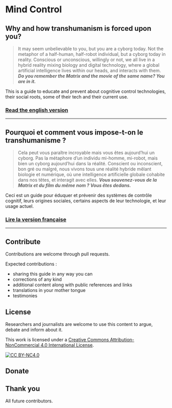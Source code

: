 # Mind Control

## Why and how transhumanism is forced upon you?

> It may seem unbelievable to you, but you are a cyborg today. Not the metaphor of a half-human, half-robot individual, but a cyborg today in reality. Conscious or unconscious, willingly or not, we all live in a hybrid reality mixing biology and digital technology, where a global artificial intelligence lives within our heads, and interacts with them. ***Do you remember the Matrix and the movie of the same name? You are in it.***

This is a guide to educate and prevent about cognitive control technologies, their social roots, some of their tech and their current use.

### [Read the english version](2021-Mind_Control-EN.md)
---

## Pourquoi et comment vous impose-t-on le transhumanisme ? 

> Cela peut vous paraître incroyable mais vous êtes aujourd’hui un cyborg. Pas la métaphore d’un individu mi-homme, mi-robot, mais bien un cyborg aujourd’hui dans la réalité. Conscient ou inconscient, bon gré ou malgré, nous vivons tous une réalité hybride mêlant biologie et numérique, où une intelligence artificielle globale cohabite dans nos têtes, et interagit avec elles. ***Vous souvenez-vous de la Matrix et du film du même nom ? Vous êtes dedans.***

Ceci est un guide pour éduquer et prévenir des systèmes de contrôle cognitif, leurs origines sociales, certains aspects de leur technologie, et leur usage actuel.

### [Lire la version française](2021-Mind_Control-FR.md)

---

## Contribute

Contributions are welcome through pull requests.

Expected contributions :
- sharing this guide in any way you can
- corrections of any kind
- additional content along with public references and links
- translations in your mother tongue
- testimonies

## License

Researchers and journalists are welcome to use this content to argue, debate and inform about it.

This work is licensed under a [Creative Commons Attribution-NonCommercial 4.0 International License][cc-by-nc].

[![CC BY-NC4.0][cc-by-nc-shield]][cc-by-nc]

[cc-by-nc]: http://creativecommons.org/licenses/by-nc/4.0/
[cc-by-nc-image]: https://i.creativecommons.org/l/by-nc/4.0/88x31.png
[cc-by-nc-shield]: https://i.creativecommons.org/l/by-nc/4.0/88x31.png

## Donate

## Thank you

All future contributors.